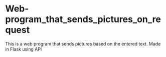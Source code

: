 # Web-program_that_sends_pictures_on_request
This is a web program that sends pictures based on the entered text. Made in Flask using API
